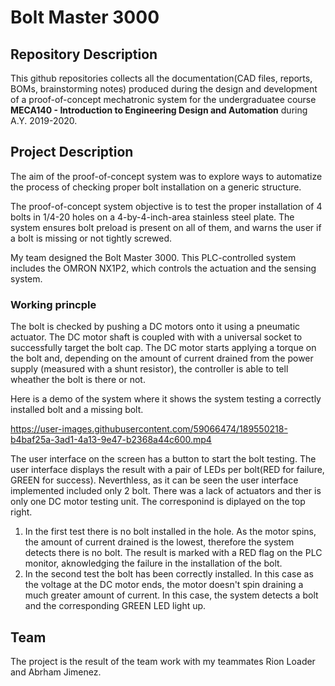 # Bolt Master 3000

## Repository Description
This github repositories collects all the documentation(CAD files, reports, BOMs, brainstorming notes) produced during the design and development of a proof-of-concept mechatronic system for the undergraduatee course **MECA140 - Introduction to Engineering Design and Automation** during A.Y. 2019-2020.

## Project Description

The aim of the proof-of-concept system was to explore ways to automatize the process of checking proper bolt installation on a generic structure.

The proof-of-concept system objective is to test the proper installation of 4 bolts in 1/4-20 holes on a 4-by-4-inch-area stainless steel plate. The system ensures bolt preload is present on all of them, and warns the user if a bolt is missing or not tightly screwed.

My team designed the Bolt Master 3000. This PLC-controlled system includes the OMRON NX1P2, which controls the actuation and the sensing system. 

### Working princple
The bolt is checked by pushing a DC motors onto it using a pneumatic actuator. The DC motor shaft is coupled with with a universal socket to successfully target the bolt cap. The DC motor starts applying a torque on the bolt and, depending on the amount of current drained from the power supply (measured with a shunt resistor), the controller is able to tell wheather the bolt is there or not.

Here is a demo of the system where it shows the system testing a correctly installed bolt and a missing bolt.

https://user-images.githubusercontent.com/59066474/189550218-b4baf25a-3ad1-4a13-9e47-b2368a44c600.mp4

The user interface on the screen has a button to start the bolt testing. The user interface displays the result with a pair of LEDs per bolt(RED for failure, GREEN for success). Neverthless, as it can be seen the user interface implemented included only 2 bolt. There was a lack of actuators and ther is only one DC motor testing unit. The corresponind is diplayed on the top right.

1. In the first test there is no bolt installed in the hole. As the motor spins, the amount of current drained is the lowest, therefore the system detects there is no bolt. The result is marked with a RED flag on the PLC monitor, aknowledging the failure in the installation of the bolt.
2. In the second test the bolt has been correctly installed. In this case as the voltage at the DC motor ends, the motor doesn't spin draining a much greater amount of current. In this case, the system detects a bolt and the corresponding GREEN LED light up.


## Team 

The project is the result of the team work with my teammates Rion Loader and Abrham Jimenez.
